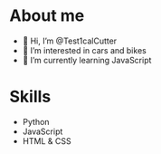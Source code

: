 <h1>About me</h1>

- 👋 Hi, I’m @Test1calCutter
- 👀 I’m interested in cars and bikes
- 🌱 I’m currently learning JavaScript


<h1>Skills</h1>

- Python
- JavaScript
- HTML & CSS

